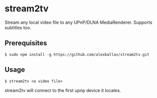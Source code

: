 # stream2tv
Stream any local video file to any UPnP/DLNA MediaRenderer. Supports subtitles too.

## Prerequisites
```
$ sudo npm install -g https://github.com/alexballas/stream2tv.git
```
## Usage
```
$ stream2tv <a video file>
```
stream2tv will connect to the first upnp device it locates.
